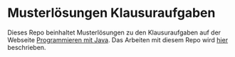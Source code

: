 # Musterlösungen Klausuraufgaben

Dieses Repo beinhaltet Musterlösungen zu den Klausuraufgaben auf der Webseite [Programmieren mit Java](https://jappuccini.github.io/java-docs/production/). Das Arbeiten mit diesem Repo wird [hier](https://jappuccini.github.io/java-docs/production/additional-material/daniel/github-repos) beschrieben.